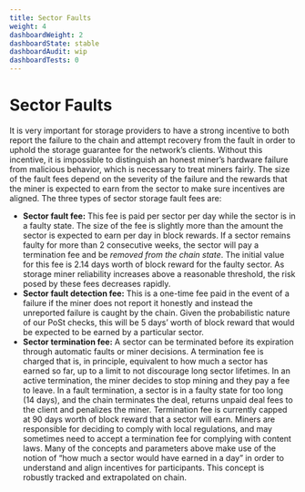 ```yaml
---
title: Sector Faults
weight: 4
dashboardWeight: 2
dashboardState: stable
dashboardAudit: wip
dashboardTests: 0
---
```


# Sector Faults

It is very important for storage providers to have a strong incentive to both report the failure to the chain and attempt recovery from the fault in order to uphold the storage guarantee for the networkʼs clients. Without this incentive, it is impossible to distinguish an honest minerʼs hardware failure from malicious behavior, which is necessary to treat miners fairly. The size of the fault fees depend on the severity of the failure and the rewards that the miner is expected to earn from the sector to make sure incentives are aligned. The three types of sector storage fault fees are:

* **Sector fault fee:** This fee is paid per sector per day while the sector is in a faulty state. The size of the fee is slightly more than the amount the sector is expected to earn per day in block rewards. If a sector remains faulty for more than 2 consecutive weeks, the sector will pay a termination fee and be _removed from the chain state_. The initial value for this fee is 2.14 days worth of block reward for the faulty sector. As storage miner reliability increases above a reasonable threshold, the risk posed by these fees decreases rapidly.
* **Sector fault detection fee:** This is a one-time fee paid in the event of a failure if the miner does not report it honestly and instead the unreported failure is caught by the   chain. Given the probabilistic nature of our PoSt checks, this will be 5 daysʼ worth of block reward that would be expected to be earned by a particular sector.
* **Sector termination fee:** A sector can be terminated before its expiration through automatic faults or miner decisions. A termination fee is charged that is, in principle, equivalent to how much a sector has earned so far, up to a limit to not discourage long sector lifetimes. In an active termination, the miner decides to stop mining and they pay a fee to leave. In a fault termination, a sector is in a faulty state for too long (14 days), and the chain terminates the deal, returns unpaid deal fees to the client and penalizes the miner. Termination fee is currently capped at 90 days worth of block reward that a sector will earn. Miners are responsible for deciding to comply with local regulations, and may sometimes need to accept a termination fee for complying with content laws. Many of the concepts and parameters above make use of the notion of “how much a sector would have earned in a day” in order to understand and align incentives for participants. This concept is robustly tracked and extrapolated on chain.